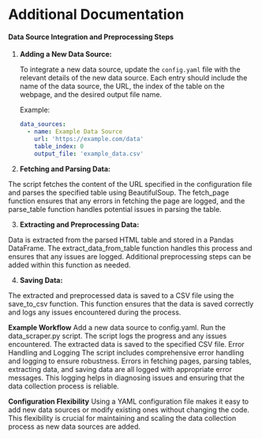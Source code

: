 
# Additional Documentation

#### Data Source Integration and Preprocessing Steps

1. **Adding a New Data Source:**

   To integrate a new data source, update the `config.yaml` file with the relevant details of the new data source. Each entry should include the name of the data source, the URL, the index of the table on the webpage, and the desired output file name.

   Example:
   ```yaml
   data_sources:
     - name: Example Data Source
       url: 'https://example.com/data'
       table_index: 0
       output_file: 'example_data.csv'
   
2. **Fetching and Parsing Data:**

The script fetches the content of the URL specified in the configuration file and parses the specified table using BeautifulSoup. The fetch_page function ensures that any errors in fetching the page are logged, and the parse_table function handles potential issues in parsing the table.

3. **Extracting and Preprocessing Data:**

Data is extracted from the parsed HTML table and stored in a Pandas DataFrame. The extract_data_from_table function handles this process and ensures that any issues are logged. Additional preprocessing steps can be added within this function as needed.

4. **Saving Data:**

The extracted and preprocessed data is saved to a CSV file using the save_to_csv function. This function ensures that the data is saved correctly and logs any issues encountered during the process.

**Example Workflow**
Add a new data source to config.yaml.
Run the data_scraper.py script.
The script logs the progress and any issues encountered.
The extracted data is saved to the specified CSV file.
Error Handling and Logging
The script includes comprehensive error handling and logging to ensure robustness. Errors in fetching pages, parsing tables, extracting data, and saving data are all logged with appropriate error messages. This logging helps in diagnosing issues and ensuring that the data collection process is reliable.

**Configuration Flexibility**
Using a YAML configuration file makes it easy to add new data sources or modify existing ones without changing the code. This flexibility is crucial for maintaining and scaling the data collection process as new data sources are added.



